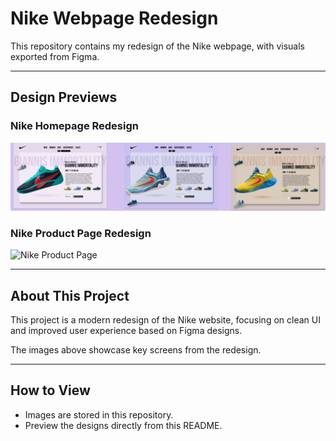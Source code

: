 # Nike Webpage Redesign

This repository contains my redesign of the Nike webpage, with visuals exported from Figma.

---

## Design Previews

### Nike Homepage Redesign

![Nike Homepage](./Nike.png)

### Nike Product Page Redesign

![Nike Product Page](./Desktop-3.png)

---

## About This Project

This project is a modern redesign of the Nike website, focusing on clean UI and improved user experience based on Figma designs.

The images above showcase key screens from the redesign.

---

## How to View

- Images are stored in this repository.
- Preview the designs directly from this README.
